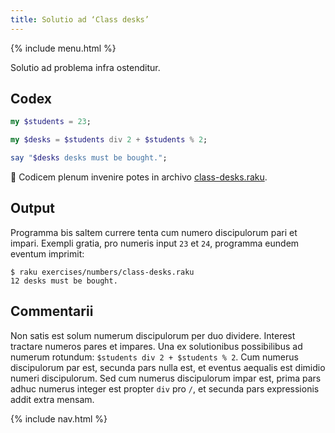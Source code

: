 ```yaml
---
title: Solutio ad ‘Class desks’
---
```


{% include menu.html %}

Solutio ad problema infra ostenditur.

## Codex

```raku
my $students = 23;

my $desks = $students div 2 + $students % 2;

say "$desks desks must be bought.";
```

🦋 Codicem plenum invenire potes in archivo [class-desks.raku](https://github.com/ash/raku-course/blob/master/exercises/numbers/class-desks.raku).

## Output

Programma bis saltem currere tenta cum numero discipulorum pari et impari. Exempli gratia, pro numeris input `23` et `24`, programma eundem eventum imprimit:

```console
$ raku exercises/numbers/class-desks.raku
12 desks must be bought.
```

## Commentarii

Non satis est solum numerum discipulorum per duo dividere. Interest tractare numeros pares et impares. Una ex solutionibus possibilibus ad numerum rotundum: `$students div 2 + $students % 2`. Cum numerus discipulorum par est, secunda pars nulla est, et eventus aequalis est dimidio numeri discipulorum. Sed cum numerus discipulorum impar est, prima pars adhuc numerus integer est propter `div` pro `/`, et secunda pars expressionis addit extra mensam.

{% include nav.html %}